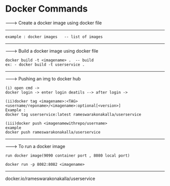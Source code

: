 # Docker Commands 





--->  Create a docker image using docker file 

-----------------------------------------------
    

    example : docker images   -- list of images

------------------------------------------------------
  
---> Build a docker image using docker file
  
    docker build -t <imagename> .  -- build 
    ex: - docker build -t userservice . 
-----------------------------------------------

--->   Pushing an img to docker hub 

    (i) open cmd -> 
    docker login -> enter login deatils --> after login ->

    (ii)docker tag <imagename>:<TAG> <username/reponame>/<imagename>:optional[<version>]
    Example : 
    docker tag userservice:latest rameswarakonakalla/userservice

    (iii)docker push <imagenamewithrepo/username>
    example
    docker push rameswarakonakalla/userservice
  
  -----------------------------------------------

--->  To run a docker image 

    run docker image(9090 container port , 8080 local port)

    docker run -p 8082:8082 <imagename> 

-------------------
docker.io/rameswarakonakalla/userservice

